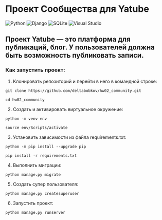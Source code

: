 # Проект Сообщества для Yatube

![Python](https://img.shields.io/badge/Python-313131?style=flat&logo=Python&logoColor=white&labelColor=306998)
![Django](https://img.shields.io/badge/Django-313131?style=flat&logo=django&labelColor=092e20)
![SQLite](https://img.shields.io/badge/SQLite-313131?style=flat&logo=sqlite&logoColor=ffffff&labelColor=033b55)
![Visual Studio](https://img.shields.io/badge/VS%20Code-313131?style=flat&logo=visualstudiocode&logoColor=ffffff&labelColor=0098FF)

## Проект Yatube — это платформа для публикаций, блог. У пользователей должна быть возможность публиковать записи. 

### Как запустить проект:

1. Клонировать репозиторий и перейти в него в командной строке:

```
git clone https://github.com/deltabobkov/hw02_community.git

cd hw02_community
```

2. Cоздать и активировать виртуальное окружение:

```
python -m venv env

source env/Scripts/activate
```

3. Установить зависимости из файла requirements.txt:

```
python -m pip install --upgrade pip

pip install -r requirements.txt
```

4. Выполнить миграции:

```
python manage.py migrate
```

5. Создать супер пользователя:

```
python manage.py createsuperuser
```

6. Запустить проект:

```
python manage.py runserver
```
